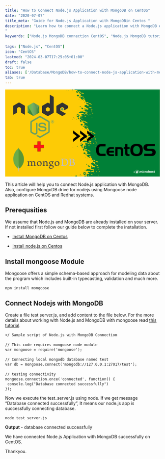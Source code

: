 ```yaml
---
title: "How to Connect Node.js Application with MongoDB on CentOS"
date: "2020-07-07"
title_meta: "Guide for Node.js Application with MongoDBin Centos "
description: "Learn how to connect a Node.js application with MongoDB on CentOS. This guide provides a step-by-step tutorial to set up a Node.js application to interact with MongoDB, including configuring MongoDB connection settings, performing CRUD operations, and handling data in CentOS environments.
"
keywords: ["Node.js MongoDB connection CentOS", "Node.js MongoDB tutorial CentOS", "Node.js MongoDB example CentOS", "connect Node.js to MongoDB CentOS", "Node.js MongoDB setup CentOS", "CentOS Node.js MongoDB integration", "MongoDB Node.js driver CentOS", "Node.js MongoDB CRUD operations CentOS"]

tags: ["Node.js", "CentOS"]
icon: "CentOS"
lastmod: "2024-03-07T17:25:05+01:00"
draft: false
toc: true
aliases: ['/Database/MongoDB/how-to-connect-node-js-application-with-mongodb-on-centos/']
tab: true
---
```


![](images/How-to-Connect-Node.js-Application-with-MongoDB-on-CentOS-2-1024x576.png)

This article will help you to connect Node.js application with MongoDB. Also, configure MongoDB drive for nodejs using Mongoose node application on CentOS and Redhat systems.

## Prerequsities

We assume that Node.js and MongoDB are already installed on your server. If not installed first follow our guide below to complete the installation.

- [Install MongoDB on Centos](https://utho.com/docs/tutorial/installing-mongodb-on-centos-7/)

- [Install node.js on Centos](https://utho.com/docs/tutorial/how-to-set-up-a-node-js-application-with-apache-on-centos-7/?preview_id=1782&preview_nonce=cebe7869d0&preview=true)

## Install mongoose Module

Mongoose offers a simple schema-based approach for modeling data about the program which includes built-in typecasting, validation and much more.

```
npm install mongoose
```

## Connect Nodejs with MongoDB

Create a file test server.js, and add content to the file below. For the more details about working with Node.js and MongoDB with mongoose read [this tutorial](http://mongoosejs.com/docs/guide.html).

```
</ Sample script of Node.js with MongoDB Connection

// This code requires mongoose node module
var mongoose = require('mongoose');

// Connecting local mongodb database named test
var db = mongoose.connect('mongodb://127.0.0.1:27017/test');

// testing connectivity
mongoose.connection.once('connected', function() {
 console.log("Database connected successfully")
});
```

Now we execute the test\_server.js using node. If we get message “Database connected successfully”, It means our node.js app is successfully connecting database.

```
node test_server.js
```

**Output** - database connected successfully

We have connected Node.js Application with MongoDB successfully on CentOS.

Thankyou.
